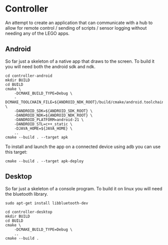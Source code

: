 # Controller #

An attempt to create an application that can communicate with a hub to allow for remote control / sending of scripts / sensor logging without needing any of the LEGO apps.

## Android ##

So far just a skeleton of a native app that draws to the screen. To build it you will need both the android sdk and ndk.

```shell
cd controller-android
mkdir BUILD
cd BUILD
cmake \
    -DCMAKE_BUILD_TYPE=Debug \
    -DCMAKE_TOOLCHAIN_FILE=${ANDROID_NDK_ROOT}/build/cmake/android.toolchain.cmake \
    -DANDROID_SDK=${ANDROID_SDK_ROOT} \
    -DANDROID_NDK=${ANDROID_NDK_ROOT} \
    -DANDROID_PLATFORM=android-21 \
    -DANDROID_STL=c++_static \
    -DJAVA_HOME=${JAVA_HOME} \
    ..
cmake --build . --target apk
```

To install and launch the app on a connected device using adb you can use this target:

```shell
cmake --build . --target apk-deploy
```

## Desktop ##

So far just a skeleton of a console program. To build it on linux you will need the bluetooth library.

```shell
sudo apt-get install libbluetooth-dev
```

```shell
cd controller-desktop
mkdir BUILD
cd BUILD
cmake \
    -DCMAKE_BUILD_TYPE=Debug \
    ..
cmake --build .
```
